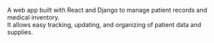 A web app built with React and Django to manage patient records and medical inventory.  
It allows easy tracking, updating, and organizing of patient data and supplies.
